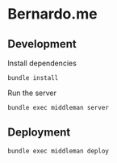 # Bernardo.me

## Development

Install dependencies

    bundle install

Run the server

    bundle exec middleman server

## Deployment

    bundle exec middleman deploy
